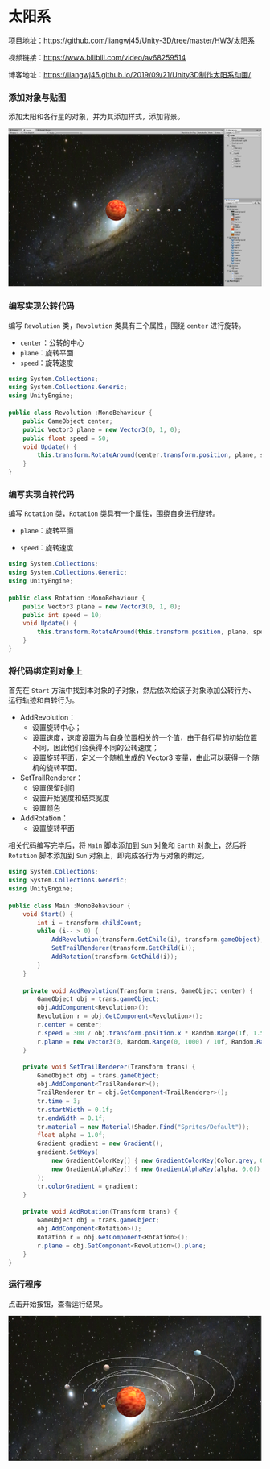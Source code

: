 # 太阳系

项目地址：<https://github.com/liangwj45/Unity-3D/tree/master/HW3/太阳系>

视频链接：<https://www.bilibili.com/video/av68259514>

博客地址：<https://liangwj45.github.io/2019/09/21/Unity3D制作太阳系动画/>

### 添加对象与贴图

添加太阳和各行星的对象，并为其添加样式，添加背景。

![](./img/scene_solar.png)

### 编写实现公转代码

编写 `Revolution` 类，`Revolution` 类具有三个属性，围绕 `center` 进行旋转。

- `center`：公转的中心
- `plane`：旋转平面
- `speed`：旋转速度

```c#
using System.Collections;
using System.Collections.Generic;
using UnityEngine;

public class Revolution :MonoBehaviour {
    public GameObject center;
    public Vector3 plane = new Vector3(0, 1, 0);
    public float speed = 50;
    void Update() {
        this.transform.RotateAround(center.transform.position, plane, speed * Time.deltaTime);
    }
}
```

### 编写实现自转代码

编写 `Rotation` 类，`Rotation` 类具有一个属性，围绕自身进行旋转。

- `plane`：旋转平面

- `speed`：旋转速度

```c#
using System.Collections;
using System.Collections.Generic;
using UnityEngine;

public class Rotation :MonoBehaviour {
    public Vector3 plane = new Vector3(0, 1, 0);
    public int speed = 10;
    void Update() {
        this.transform.RotateAround(this.transform.position, plane, speed * Time.deltaTime);
    }
}
```

### 将代码绑定到对象上

首先在 `Start` 方法中找到本对象的子对象，然后依次给该子对象添加公转行为、运行轨迹和自转行为。

- AddRevolution：
  - 设置旋转中心；
  - 设置速度，速度设置为与自身位置相关的一个值，由于各行星的初始位置不同，因此他们会获得不同的公转速度；
  - 设置旋转平面，定义一个随机生成的 Vector3 变量，由此可以获得一个随机的旋转平面。
- SetTrailRenderer：
  - 设置保留时间
  - 设置开始宽度和结束宽度
  - 设置颜色
- AddRotation：
  - 设置旋转平面

相关代码编写完毕后，将 `Main` 脚本添加到 `Sun` 对象和 `Earth` 对象上，然后将 `Rotation` 脚本添加到 `Sun` 对象上，即完成各行为与对象的绑定。

```c#
using System.Collections;
using System.Collections.Generic;
using UnityEngine;

public class Main :MonoBehaviour {
    void Start() {
        int i = transform.childCount;
        while (i-- > 0) {
            AddRevolution(transform.GetChild(i), transform.gameObject);
            SetTrailRenderer(transform.GetChild(i));
            AddRotation(transform.GetChild(i));
        }
    }

    private void AddRevolution(Transform trans, GameObject center) {
        GameObject obj = trans.gameObject;
        obj.AddComponent<Revolution>();
        Revolution r = obj.GetComponent<Revolution>();
        r.center = center;
        r.speed = 300 / obj.transform.position.x * Random.Range(1f, 1.5f);
        r.plane = new Vector3(0, Random.Range(0, 1000) / 10f, Random.Range(0, 1000) / 10f);
    }

    private void SetTrailRenderer(Transform trans) {
        GameObject obj = trans.gameObject;
        obj.AddComponent<TrailRenderer>();
        TrailRenderer tr = obj.GetComponent<TrailRenderer>();
        tr.time = 3;
        tr.startWidth = 0.1f;
        tr.endWidth = 0.1f;
        tr.material = new Material(Shader.Find("Sprites/Default"));
        float alpha = 1.0f;
        Gradient gradient = new Gradient();
        gradient.SetKeys(
            new GradientColorKey[] { new GradientColorKey(Color.grey, 0.0f), new GradientColorKey(Color.white, 1.0f) },
            new GradientAlphaKey[] { new GradientAlphaKey(alpha, 0.0f), new GradientAlphaKey(alpha, 1.0f) }
        );
        tr.colorGradient = gradient;
    }

    private void AddRotation(Transform trans) {
        GameObject obj = trans.gameObject;
        obj.AddComponent<Rotation>();
        Rotation r = obj.GetComponent<Rotation>();
        r.plane = obj.GetComponent<Revolution>().plane;
    }
}

```

### 运行程序

点击开始按钮，查看运行结果。

![](./img/solar.png)

